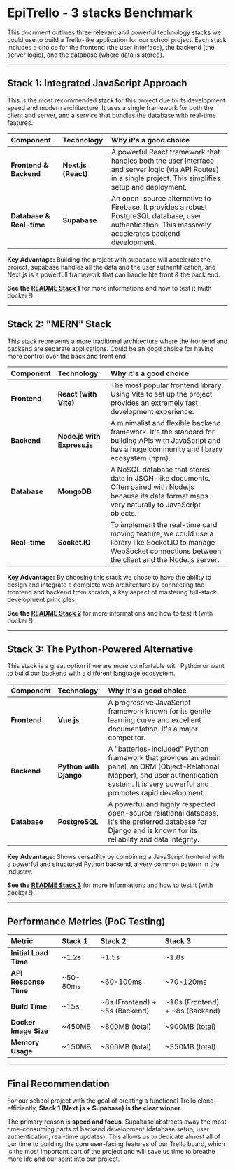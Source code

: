 # EpiTrello - 3 stacks Benchmark

This document outlines three relevant and powerful technology stacks we could use to build a Trello-like application for our school project. Each stack includes a choice for the frontend (the user interface), the backend (the server logic), and the database (where data is stored).

---

## Stack 1: Integrated JavaScript Approach

This is the most recommended stack for this project due to its development speed and modern architecture. It uses a single framework for both the client and server, and a service that bundles the database with real-time features.

| Component | Technology | Why it's a good choice |
| :--- | :--- | :--- |
| **Frontend & Backend** | **Next.js (React)** | A powerful React framework that handles both the user interface and server logic (via API Routes) in a single project. This simplifies setup and deployment. |
| **Database & Real-time** | **Supabase** | An open-source alternative to Firebase. It provides a robust PostgreSQL database, user authentication. This massively accelerates backend development. |

**Key Advantage:** Building the project with supabase will accelerate the project, supabase handles all the data and the user authentification, and Next.js is a powerfull framework that can handle hte front & the back end.

**See the [README Stack 1](./Benchmark/stack1-nextjs/README.md)** for more informations and how to test it (with docker !).


---

## Stack 2: "MERN" Stack

This stack represents a more traditional architecture where the frontend and backend are separate applications. Could be an good choice for having more control over the back and front end.

| Component | Technology | Why it's a good choice |
| :--- | :--- | :--- |
| **Frontend** | **React (with Vite)** | The most popular frontend library. Using Vite to set up the project provides an extremely fast development experience. |
| **Backend** | **Node.js with Express.js**| A minimalist and flexible backend framework. It's the standard for building APIs with JavaScript and has a huge community and library ecosystem (npm). |
| **Database** | **MongoDB** | A NoSQL database that stores data in JSON-like documents. Often paired with Node.js because its data format maps very naturally to JavaScript objects. |
| **Real-time** | **Socket.IO** | To implement the real-time card moving feature, we could use a library like Socket.IO to manage WebSocket connections between the client and the Node.js server. |

**Key Advantage:** By choosing this stack we chose to have the ability to design and integrate a complete web architecture by connecting the frontend and backend from scratch, a key aspect of mastering full-stack development principles.

**See the [README Stack 2](./Benchmark/stack2-mern/README.md)** for more informations and how to test it (with docker !).

---

## Stack 3: The Python-Powered Alternative

This stack is a great option if we are more comfortable with Python or want to build our backend with a different language ecosystem.

| Component | Technology | Why it's a good choice |
| :--- | :--- | :--- |
| **Frontend** | **Vue.js** | A progressive JavaScript framework known for its gentle learning curve and excellent documentation. It's a major competitor. |
| **Backend** | **Python with Django** | A "batteries-included" Python framework that provides an admin panel, an ORM (Object-Relational Mapper), and user authentication system. It is very powerful and promotes rapid development. |
| **Database** | **PostgreSQL** | A powerful and highly respected open-source relational database. It's the preferred database for Django and is known for its reliability and data integrity. |

**Key Advantage:** Shows versatility by combining a JavaScript frontend with a powerful and structured Python backend, a very common pattern in the industry.

**See the [README Stack 3](./Benchmark/stack3-python/README.md)** for more informations and how to test it (with docker !).

---
## Performance Metrics (PoC Testing)

| Metric | Stack 1 | Stack 2 | Stack 3 |
| :--- | :--- | :--- | :--- |
| **Initial Load Time** | ~1.2s | ~1.5s | ~1.8s |
| **API Response Time** | ~50-80ms | ~60-100ms | ~70-120ms |
| **Build Time** | ~15s | ~8s (Frontend) + ~5s (Backend) | ~10s (Frontend) + ~8s (Backend) |
| **Docker Image Size** | ~450MB | ~800MB (total) | ~900MB (total) |
| **Memory Usage** | ~150MB | ~300MB (total) | ~350MB (total) |

---

## Final Recommendation

For our school project with the goal of creating a functional Trello clone efficiently, **Stack 1 (Next.js + Supabase) is the clear winner.**

The primary reason is **speed and focus**. Supabase abstracts away the most time-consuming parts of backend development (database setup, user authentication, real-time updates). This allows us to dedicate almost all of our time to building the core user-facing features of our Trello board, which is the most important part of the project and will save us time to breathe more life and our spirit into our project.
